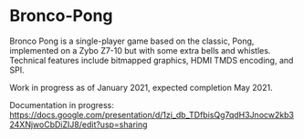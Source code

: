 # Bronco-Pong

Bronco Pong is a single-player game based on the classic, Pong, implemented on a Zybo Z7-10 but with some extra bells and whistles. Technical features include bitmapped graphics, 
HDMI TMDS encoding, and SPI.

Work in progress as of January 2021, expected completion May 2021.

Documentation in progress:
https://docs.google.com/presentation/d/1zi_db_TDfbisQg7qdH3Jnocw2kb324XNjwoCbDiZIJ8/edit?usp=sharing

